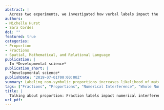 ```yaml
---
abstract: |
  Across two experiments, we investigated how verbal labels impact the way young children attend to proportional information, well before the introduction of formal fraction education. Five‐ to seven‐year‐old children were introduced to equivalent non‐symbolic proportions labeled in one of three ways: (a) a single, categorical label for multiple fractions (both 3/4 and 6/8 referred to as “blick”), (b) labels that focused on the numerator [e.g., 3/4 labeled as “three blicks” (Experiment 1) or “three‐fourths” (Experiment 2)], or (c) labels that had a complete part‐whole structure (“three‐out‐of‐four”). Children then completed measures of non‐symbolic proportional reasoning that pitted whole‐number information against proportional information for novel proportions. Across both experiments, children who heard the categorical labels were more likely to match non‐symbolic displays based on proportion than children in any of the other conditions, who demonstrated higher levels of numerical interference. These findings suggest that fraction labels have the potential to shape children's attention to proportional information even in the context of non‐symbolic part‐whole displays and for children who are not familiar with formal fraction symbols. We discuss these findings in terms of children's developing understanding of proportional reasoning and its implications for fraction education.
authors:
- Michelle Hurst
- Sara Cordes
doi: ""
featured: true
categories:
- Proportion
- Fractions
- Spatial, Mathematical, and Relational Language
publication: |
  In *Developmental science*
publication_short: |
  *Developmental science*
publishDate: "2019-07-01T00:00:00Z"
summary: Labeling non-symbolic proportions increases likelihood of matching displays based on proportion as compared to whole number information.
tags: ["Fractions", "Proportions", "Numerical Interference", "Whole Number Bias", "Numerical Development"]
title: |
  Talking about proportion: Fraction labels impact numerical interference in non‐symbolic proportional reasoning
url_pdf: 
---
```

